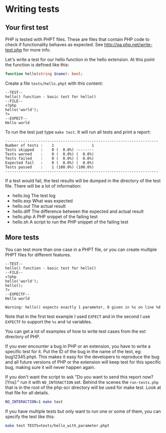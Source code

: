 # Writing tests

## Your first test

PHP is tested with PHPT files. These are files that contain PHP code to check if
functionality behaves as expected. See http://qa.php.net/write-test.php for more info.

Let's write a test for our hello function in the hello extension. At this point
the function is defined like this:

```php
function hello(string $name): bool;
```

Create a file ```tests/hello.phpt``` with this content:

```text
--TEST--
hello() function - basic test for hello()
--FILE--
<?php
hello('world');
?>
--EXPECT--
Hello world
```

To run the test just type ```make test```. It will run all tests and print a report:

```text
---------------------------------------------------------------------
Number of tests :    1                 1
Tests skipped   :    0 (  0.0%) --------
Tests warned    :    0 (  0.0%) (  0.0%)
Tests failed    :    0 (  0.0%) (  0.0%)
Expected fail   :    0 (  0.0%) (  0.0%)
Tests passed    :    1 (100.0%) (100.0%)
---------------------------------------------------------------------
```

If a test would fail, the test results will be dumped in the directory of the test
file. There will be a lot of information:

  - hello.log The test log
  - hello.exp What was expected
  - hello.out The actual result
  - hello.diff The difference between the expected and actual result
  - hello.php A PHP snippet of the failing test
  - hello.sh A script to run the PHP snippet of the failing test

## More tests

You can test more than one case in a PHPT file, or you can create multiple PHPT
files for different features.

```text
--TEST--
hello() function - basic test for hello()
--FILE--
<?php
hello('world');
hello();
?>
--EXPECTF--
Hello world

Warning: hello() expects exactly 1 parameter, 0 given in %s on line %d
```

Note that in the first test example I used ```EXPECT``` and in the second I
use ```EXPECTF``` to support the ```%s``` and ```%d``` variables.

You can get a lot of examples of how to write test cases from the ext directory
of PHP.

If you ever encounter a bug in PHP or an extension, you have to write a specific
test for it. Put the ID of the bug in the name of the text, eg: bug12345.phpt.
This makes it easy for the developers to reproduce the bug and all future versions
of PHP or the extension will keep test for this specific bug, making sure it will
never happen again.

If you don't want the script to ask "Do you want to send this report now? [Yns]:"
run it with ```NO_INTERACTION``` set. Behind the scenes the ```run-tests.php```
that is in the root of the php-scr directory will be used for make test. Look at
that file for all details.

```bash
NO_INTERACTION=1 make test
```

If you have multiple tests but only want to run one or some of them, you can
specify the test like this:

```bash
make test TESTS=tests/hello_with_parameter.phpt
```
